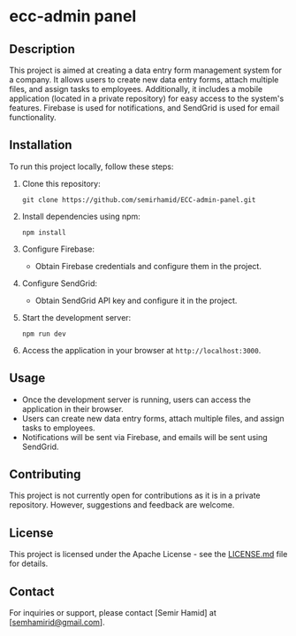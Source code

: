 # ecc-admin panel

## Description
This project is aimed at creating a data entry form management system for a company. It allows users to create new data entry forms, attach multiple files, and assign tasks to employees. Additionally, it includes a mobile application (located in a private repository) for easy access to the system's features. Firebase is used for notifications, and SendGrid is used for email functionality.

## Installation
To run this project locally, follow these steps:

1. Clone this repository:
   ```
   git clone https://github.com/semirhamid/ECC-admin-panel.git
   ```

2. Install dependencies using npm:
   ```
   npm install
   ```

3. Configure Firebase:
   - Obtain Firebase credentials and configure them in the project.

4. Configure SendGrid:
   - Obtain SendGrid API key and configure it in the project.

5. Start the development server:
   ```
   npm run dev
   ```

6. Access the application in your browser at `http://localhost:3000`.

## Usage
- Once the development server is running, users can access the application in their browser.
- Users can create new data entry forms, attach multiple files, and assign tasks to employees.
- Notifications will be sent via Firebase, and emails will be sent using SendGrid.

## Contributing
This project is not currently open for contributions as it is in a private repository. However, suggestions and feedback are welcome.

## License
This project is licensed under the Apache License - see the [LICENSE.md](LICENSE.md) file for details.

## Contact
For inquiries or support, please contact [Semir Hamid] at [semhamirid@gmail.com].
